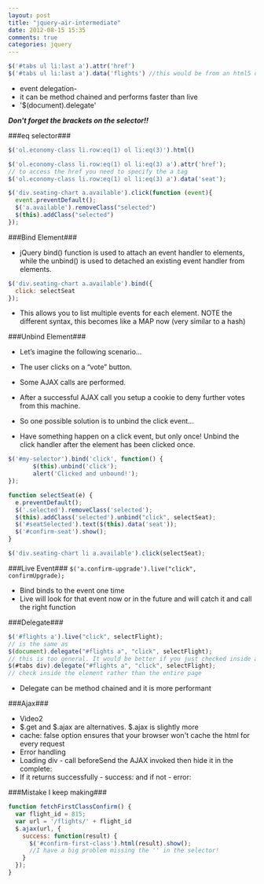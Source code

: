 ```yaml
---
layout: post
title: "jquery-air-intermediate"
date: 2012-08-15 15:35
comments: true
categories: jquery
---
```


```javascript Retriving the href
$('#tabs ul li:last a').attr('href')
$('#tabs ul li:last a').data('flights') //this would be from an html5 data tag
```

- event delegation-
- it can be method chained and performs faster than live
- '$(document).delegate'

***Don't forget the brackets on the selector!!***

###eq selector###

```javascript eq(element#) - a selector
$('ol.econ­omy-class li.ro­w:eq(1) ol li:eq­(3)').html­()
```

```javascript
$('ol.econ­omy-class li.ro­w:eq(1) ol li:eq­(3) a').a­ttr('href'­);
// to access the href you need to specify the a tag
$('ol.econ­omy-class li.ro­w:eq(1) ol li:eq­(3) a').d­ata('seat'­);
```

```javascript
$('div.seating-chart a.available').click(function (event){
  event.preventDefault();
  $('a.available').removeClass("selected")
  $(this).addClass("selected")
});
```

###Bind Element###
- jQuery bind() function is used to attach an event handler to elements, while the unbind() is used to detached an existing event handler from elements.

```javascript
$('div.seating-chart a.available').bind({
  click: selectSeat
});
```

- This allows you to list multiple events for each element. NOTE the different syntax, this becomes like a MAP now (very similar to a hash)

###Unbind Element###
- Let’s imagine the following scenario...
- The user clicks on a “vote” button.
- Some AJAX calls are performed.
- After a successful AJAX call you setup a cookie to deny further votes from this machine.
- So one possible solution is to unbind the click event...

- Have something happen on a click event, but only once! Unbind the click handler after the element has been clicked once.

```javascript Once and only once...
$('#my-selector').bind('click', function() {
       $(this).unbind('click');
       alert('Clicked and unbound!');
});
```
```javascript Jquery Air
function selectSeat(e) {
  e.preventDefault();
  $('.selected').removeClass('selected');
  $(this).addClass('selected').unbind("click", selectSeat);
  $('#seatSelected').text($(this).data('seat'));
  $('#confirm-seat').show();
}

$('div.seating-chart li a.available').click(selectSeat);
```

###Live Event###
`$('a.confirm-upgrade').live("click", confirmUpgrade);`

- Bind binds to the event one time
- Live will look for that event now or in the future and will catch it and call the right function

###Delegate###
```javascript Delegate > live
$('#flights a').live("click", selectFlight);
// is the same as
$(document).delegate("#flights a", "click", selectFlight);
// this is too general. It would be better if you just checked inside a specific element
$(#tabs div).delegate("#flights a", "click", selectFlight);
// check inside the element rather than the entire page
```

- Delegate can be method chained and it is more performant

###Ajax###
- Video2
- $.get and $.ajax are alternatives. $.ajax is slightly more 
- cache: false option ensures that your browser won't cache the html for every request
- Error handling
- Loading div - call beforeSend the AJAX invoked then hide it in the complete:
- If it returns successfully - success: and if not - error:

###Mistake I keep making###
```javascript
function fetchFirstClassConfirm() {
  var flight_id = 815;
  var url = '/flights/' + flight_id
  $.ajax(url, {
    success: function(result) {
      $('#confirm-first-class').html(result).show();
      //I have a big problem missing the '' in the selector!
    }
  });
}
```
